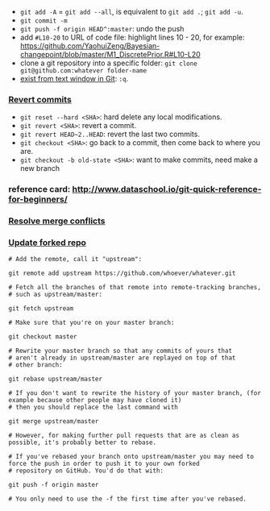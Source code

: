* `git add -A` = `git add --all`, is equivalent to `git add .`; `git add -u`.
* `git commit -m`
* `git push -f origin HEAD^:master`: undo the push
* add `#L10-20` to URL of code file: highlight lines 10 - 20, for example: https://github.com/YaohuiZeng/Bayesian-changepoint/blob/master/M1_DiscretePrior.R#L10-L20
* clone a git repository into a specific folder: `git clone git@github.com:whatever folder-name`
* [exist from text window in Git](http://stackoverflow.com/questions/9171356/how-do-i-exit-from-the-text-window-in-git): `:q`.

### [Revert commits](http://stackoverflow.com/questions/4114095/how-to-revert-git-repository-to-a-previous-commit)
* `git reset --hard <SHA>`: hard delete any local modifications.
* `git revert <SHA>`: revert a commit.
* `git revert HEAD~2..HEAD`: revert the last two commits.
* `git checkout <SHA>`: go back to a commit, then come back to where you are.
* `git checkout -b old-state <SHA>`: want to make commits, need make a new branch

### reference card: http://www.dataschool.io/git-quick-reference-for-beginners/

### [Resolve merge conflicts](http://stackoverflow.com/questions/161813/how-to-resolve-merge-conflicts-in-git)

### [Update forked repo](http://stackoverflow.com/questions/7244321/how-do-i-update-a-github-forked-repository)
```
# Add the remote, call it "upstream":

git remote add upstream https://github.com/whoever/whatever.git

# Fetch all the branches of that remote into remote-tracking branches,
# such as upstream/master:

git fetch upstream

# Make sure that you're on your master branch:

git checkout master

# Rewrite your master branch so that any commits of yours that
# aren't already in upstream/master are replayed on top of that
# other branch:

git rebase upstream/master

# If you don't want to rewrite the history of your master branch, (for example because other people may have cloned it) 
# then you should replace the last command with 

git merge upstream/master

# However, for making further pull requests that are as clean as possible, it's probably better to rebase.

# If you've rebased your branch onto upstream/master you may need to force the push in order to push it to your own forked 
# repository on GitHub. You'd do that with:

git push -f origin master

# You only need to use the -f the first time after you've rebased.
```

